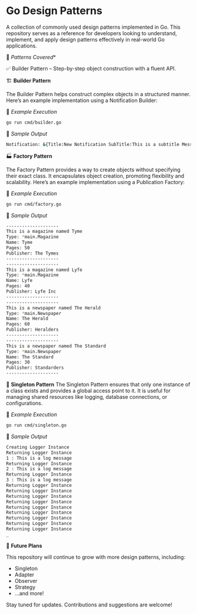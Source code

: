 # Go Design Patterns

A collection of commonly used design patterns implemented in Go. This repository serves as a reference for developers looking to understand, implement, and apply design patterns effectively in real-world Go applications.

🚀 *Patterns Covered**

✅ Builder Pattern – Step-by-step object construction with a fluent API.

🏗 **Builder Pattern**

The Builder Pattern helps construct complex objects in a structured manner. Here’s an example implementation using a Notification Builder:

📌 *Example Execution*

```bash
go run cmd/builder.go
```

📜 *Sample Output*

```bash
Notification: &{Title:New Notification SubTitle:This is a subtitle Message:This is a basic notification Image:image.jpg Icon:icon.png Priority:5 Type:alert}
```

🏭 **Factory Pattern**

The Factory Pattern provides a way to create objects without specifying their exact class. It encapsulates object creation, promoting flexibility and scalability. Here’s an example implementation using a Publication Factory:

📌 *Example Execution*

```bash
go run cmd/factory.go
```

📜 *Sample Output*

```bash
--------------------
This is a magazine named Tyme
Type: *main.Magazine
Name: Tyme
Pages: 50
Publisher: The Tymes
--------------------
--------------------
This is a magazine named Lyfe
Type: *main.Magazine
Name: Lyfe
Pages: 40
Publisher: Lyfe Inc
--------------------
--------------------
This is a newspaper named The Herald
Type: *main.Newspaper
Name: The Herald
Pages: 60
Publisher: Heralders
--------------------
--------------------
This is a newspaper named The Standard
Type: *main.Newspaper
Name: The Standard
Pages: 30
Publisher: Standarders
--------------------
```

🔄 **Singleton Pattern**
The Singleton Pattern ensures that only one instance of a class exists and provides a global access point to it. It is useful for managing shared resources like logging, database connections, or configurations.

📌 *Example Execution*

```bash
go run cmd/singleton.go
```

📜 *Sample Output*

```bash
Creating Logger Instance
Returning Logger Instance
1 : This is a log message
Returning Logger Instance
2 : This is a log message
Returning Logger Instance
3 : This is a log message
Returning Logger Instance
Returning Logger Instance
Returning Logger Instance
Returning Logger Instance
Returning Logger Instance
Returning Logger Instance
Returning Logger Instance
Returning Logger Instance
Returning Logger Instance
_
```

📌 **Future Plans**

This repository will continue to grow with more design patterns, including:
- Singleton
- Adapter
- Observer
- Strategy
- …and more!

Stay tuned for updates. Contributions and suggestions are welcome!